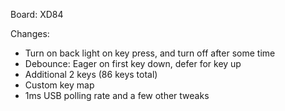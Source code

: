 Board: XD84

Changes:

* Turn on back light on key press, and turn off after some time
* Debounce: Eager on first key down, defer for key up
* Additional 2 keys (86 keys total)
* Custom key map
* 1ms USB polling rate and a few other tweaks
